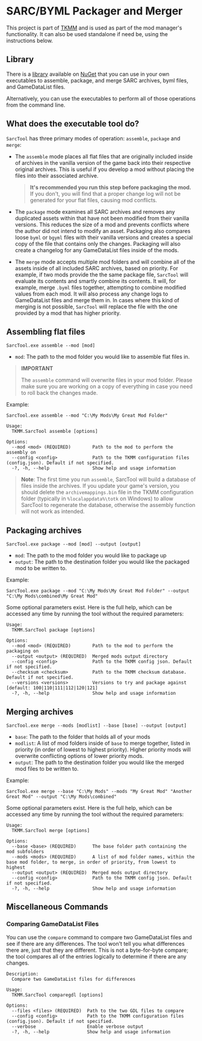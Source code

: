 # SARC/BYML Packager and Merger

This project is part of [TKMM](https://github.com/tkmm-team) and is used as part of the mod manager's functionality. 
It can also be used standalone if need be, using the instructions below.

## Library

There is a [library](https://github.com/okmika/TKMM-SARC/blob/main/docs/README.md) available on
[NuGet](https://www.nuget.org/packages/TKMM.SarcTool.Core) that you can use in your own executables
to assemble, package, and merge SARC archives, byml files, and GameDataList files.

Alternatively, you can use the executables to perform all of those operations from the command line.

## What does the executable tool do?

`SarcTool` has three primary modes of operation: `assemble`, `package` and `merge`:

- The `assemble` mode places all flat files that are originally included inside of archives in the vanilla version
of the game back into their respective original archives. This is useful if you develop a mod without
placing the files into their associated archive.
  > **It's recommended you run this step before packaging the mod.** 
  > If you don't, you will find that a proper change log will not be generated for your flat files, 
  > causing mod conflicts. 
  
- The `package` mode examines all SARC archives and removes any duplicated assets within
that have not been modified from their vanilla versions. This reduces the size of a mod and
prevents conflicts where the author did not intend to modify an asset. Packaging also
compares loose `byml` or `bgyml` files with their vanilla versions and creates a special
copy of the file that contains only the changes. Packaging will also create a changelog
for any GameDataList files inside of the mods.


- The `merge` mode accepts multiple mod folders and will combine all of the assets inside of
all included SARC archives, based on priority. For example, if two mods provide the
the same package file, `SarcTool` will evaluate its contents and smartly combine its contents. 
It will, for example, merge `.byml` files together, attempting to combine modified values
from each mod. It will also process any change logs to GameDataList files and merge them in.
In cases where this kind of merging is not possible, `SarcTool` will replace the
file with the one provided by a mod that has higher priority.

## Assembling flat files

`SarcTool.exe assemble --mod [mod]`

- `mod`: The path to the mod folder you would like to assemble flat files in.

> **IMPORTANT**
>
> The `assemble` command will overwrite files in your mod folder. Please make sure you are working on a copy
> of everything in case you need to roll back the changes made.

Example:
```
SarcTool.exe assemble --mod "C:\My Mods\My Great Mod Folder"
```

```
Usage:
  TKMM.SarcTool assemble [options]

Options:
  --mod <mod> (REQUIRED)        Path to the mod to perform the assembly on
  --config <config>             Path to the TKMM configuration files (config.json). Default if not specified.
  -?, -h, --help                Show help and usage information
```

> **Note**: The first time you run `assemble`, SarcTool will build a database of files inside the archives. If you
> update your game's version, you should delete the `archivemappings.bin` file in the TKMM configuration folder
> (typically in `%localappdata%\totk` on Windows) to allow SarcTool to regenerate the database, otherwise the assembly
> function will not work as intended.

## Packaging archives
`SarcTool.exe package --mod [mod] --output [output]`

- `mod`: The path to the mod folder you would like to package up
- `output`: The path to the destination folder you would like the packaged mod to be written to.

Example:
```
SarcTool.exe package --mod "C:\My Mods\My Great Mod Folder" --output "C:\My Mods\combined\My Great Mod"
```

Some optional parameters exist. Here is the full help, which can be accessed any time by running the tool
without the required parameters:

```
Usage:
  TKMM.SarcTool package [options]

Options:
  --mod <mod> (REQUIRED)        Path to the mod to perform the packaging on
  --output <output> (REQUIRED)  Merged mods output directory
  --config <config>             Path to the TKMM config json. Default if not specified.
  --checksum <checksum>         Path to the TKMM checksum database. Default if not specified.
  --versions <versions>         Versions to try and package against [default: 100|110|111|112|120|121]
  -?, -h, --help                Show help and usage information

```

## Merging archives
`SarcTool.exe merge --mods [modlist] --base [base] --output [output]`

- `base`: The path to the folder that holds all of your mods
- `modlist`: A list of mod folders inside of `base` to merge together, listed in priority (in order of lowest to highest priority).
Higher priority mods will overwrite conflicting options of lower priority mods.
- `output`: The path to the destination folder you would like the merged mod files to be written to.

Example: 

```
SarcTool.exe merge --base "C:\My Mods" --mods "My Great Mod" "Another Great Mod" --output "C:\My Mods\combined"
```

Some optional parameters exist. Here is the full help, which can be accessed any time by running the tool
without the required parameters:

```
Usage:
  TKMM.SarcTool merge [options]

Options:
  --base <base> (REQUIRED)      The base folder path containing the mod subfolders
  --mods <mods> (REQUIRED)      A list of mod folder names, within the base mod folder, to merge, in order of priority, from lowest to highest
  --output <output> (REQUIRED)  Merged mods output directory
  --config <config>             Path to the TKMM config json. Default if not specified.
  -?, -h, --help                Show help and usage information
```

## Miscellaneous Commands

### Comparing GameDataList Files

You can use the `compare` command to compare two GameDataList files and see if there are any differences. The tool 
won't tell you what differences there are, just that they are different. This is not a byte-for-byte compare; the
tool compares all of the entries logically to determine if there are any changes.

```
Description:
  Compare two GameDataList files for differences

Usage:
  TKMM.SarcTool comparegdl [options]

Options:
  --files <files> (REQUIRED)  Path to the two GDL files to compare
  --config <config>           Path to the TKMM configuration files (config.json). Default if not specified.
  --verbose                   Enable verbose output
  -?, -h, --help              Show help and usage information

```